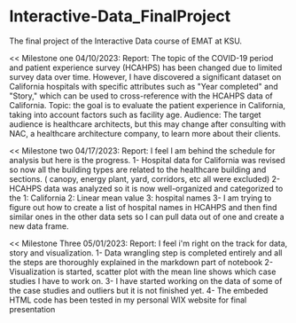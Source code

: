 # Interactive-Data_FinalProject
The final project of the Interactive Data course of EMAT at KSU.

<<
Milestone one 04/10/2023:
Report: The topic of the COVID-19 period and patient experience survey (HCAHPS) has been changed due to limited survey data over time. However, I have discovered a significant dataset on California hospitals with specific attributes such as "Year completed" and "Story," which can be used to cross-reference with the HCAHPS data of California.
Topic: the goal is to evaluate the patient experience in California, taking into account factors such as facility age. 
Audience: The target audience is healthcare architects, but this may change after consulting with NAC, a healthcare architecture company, to learn more about their clients.
>>
<<
Milestone two 04/17/2023:
Report: I feel I am behind the schedule for analysis but here is the progress.
1- Hospital data for California was revised so now all the building types are related to the healthcare building and sections. ( canopy, energy plant, yard, corridors, etc all were excluded)
2- HCAHPS data was analyzed so it is now well-organized and categorized to the 1: California 2: Linear mean value 3: hospital names
3- I am trying to figure out how to create a list of hospital names in HCAHPS and then find similar ones in the other data sets so I can pull data out of one and create a new data frame.
>>
<<
Milestone Three 05/01/2023:
Report: I feel i'm right on the track for data, story and visualization.
1- Data wrangling step is completed entirely and all the steps are thoroughly explained in the markdown part of notebook
2- Visualization is started, scatter plot with the mean line shows which case studies I have to work on.
3- I have started working on the data of some of the case studies and outliers but it is not finished yet.
4- The embeded HTML code has been tested in my personal WIX website for final presentation
>>
